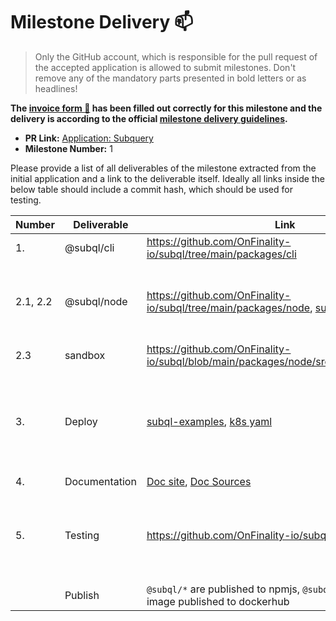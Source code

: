 # Milestone Delivery :mailbox:

> Only the GitHub account, which is responsible for the pull request of the accepted application is allowed to submit milestones. Don't remove any of the mandatory parts presented in bold letters or as headlines!

**The [invoice form :pencil:](https://forms.gle/8Wx7nxtq8fKrsuEz8) has been filled out correctly for this milestone and the delivery is according to the official [milestone delivery guidelines](https://github.com/w3f/General-Grants-Program/blob/master/grants/milestone-deliverables-guidelines.md).**  

* **PR Link:** [Application: Subquery](https://github.com/w3f/Open-Grants-Program/pull/136) 
* **Milestone Number:** 1

Please provide a list of all deliverables of the milestone extracted from the initial application and a link to the deliverable itself. Ideally all links inside the below table should include a commit hash, which should be used for testing.

| Number | Deliverable | Link | Notes |
| ------------- | ------------- | ------------- |------------- |
| 1. | @subql/cli | https://github.com/OnFinality-io/subql/tree/main/packages/cli | | 
| 2.1, 2.2  | @subql/node | https://github.com/OnFinality-io/subql/tree/main/packages/node, [subql-examples](https://github.com/OnFinality-io/subql-examples) | These features are covered in our examples repo|
| 2.3 | sandbox | https://github.com/OnFinality-io/subql/blob/main/packages/node/src/indexer/sandbox.ts | |
| 3. | Deploy | [subql-examples](https://github.com/OnFinality-io/subql-examples), [k8s yaml](https://github.com/OnFinality-io/subql/tree/main/deploy/k8s) | docker-compose.yml is included in each example project and the starter template |
| 4. | Documentation | [Doc site](https://doc.subquery.network), [Doc Sources](https://github.com/OnFinality-io/subql/tree/main/docs) | |
| 5. | Testing | https://github.com/OnFinality-io/subql | Includes unit tests and integration tests. Tests passing are required in PR workflow.|
|  | Publish | `@subql/*` are published to npmjs, `@subql/node` has docker image published to dockerhub | |